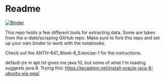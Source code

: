 # Readme

[![Binder](https://mybinder.org/badge_logo.svg)](https://mybinder.org/v2/gh/kgarstki/scraping/master)

This repo holds a few different tools for extracting data. Some are taken from the o-date/scraping GitHub repo. Make sure to fork this repo and set up your own binder to work with the notebooks. 

Check out the ANTH-641_Week-6_Exercise-1 for the instructions. 

default-jre in apt.txt gives me java 10, but some of what I'm reading suggests java 8. Trying this: https://tecadmin.net/install-oracle-java-8-ubuntu-via-ppa/
